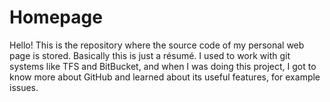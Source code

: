 # Homepage
Hello! This is the repository where the source code of my personal web page is stored. Basically this is just a résumé. I used to work with git systems like TFS and BitBucket, and when I was doing this project, I got to know more about GitHub and learned about its useful features, for example issues.
